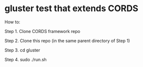 # gluster test that extends CORDS

How to:

Step 1. Clone CORDS framework repo

Step 2. Clone this repo (in the same parent directory of Step 1)

Step 3. cd gluster

Step 4. sudo ./run.sh
